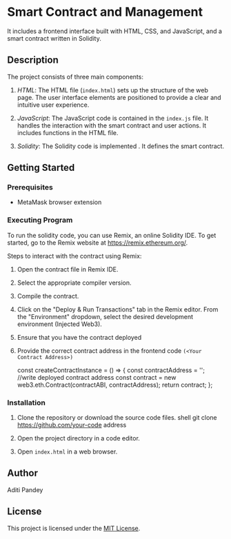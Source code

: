 # Smart Contract and Management


 It includes a frontend interface built with HTML, CSS, and JavaScript, and a smart contract written in Solidity.

## Description

The project consists of three main components:

1. *HTML*: The HTML file (`index.html`) sets up the structure of the web page. The user interface elements are positioned to provide a clear and intuitive user experience.

2. *JavaScript*: The JavaScript code is contained in the `index.js` file. It handles the interaction with the smart contract and user actions. It includes functions in the HTML file.

3. *Solidity*: The Solidity code is implemented . It defines the smart contract.

## Getting Started

### Prerequisites
- MetaMask browser extension
  
### Executing Program
To run the solidity code, you can use Remix, an online Solidity IDE. To get started, go to the Remix website at https://remix.ethereum.org/.

Steps to interact with the contract using Remix:

1. Open the contract file in Remix IDE.
2. Select the appropriate compiler version.
3. Compile the contract.
4. Click on the "Deploy & Run Transactions" tab in the Remix editor. From the "Environment" dropdown, select the desired development       
   environment (Injected Web3).
5. Ensure that you have the contract deployed
6. Provide the correct contract address in the frontend code `(<Your Contract Address>)`
   
   
   const createContractInstance = () => {
      const contractAddress = '<Your Contract Address>'; //write deployed contract address
      const contract = new web3.eth.Contract(contractABI, contractAddress);
      return contract;
    };
   


### Installation
1. Clone the repository or download the source code files.
shell
git clone https://github.com/your-code address

2. Open the project directory in a code editor.

3. Open `index.html` in a web browser.


## Author 
Aditi Pandey

## License
This project is licensed under the [MIT License](https://opensource.org/licenses/MIT).
